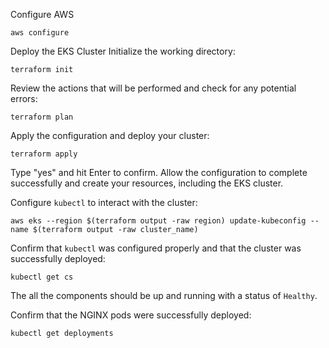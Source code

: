 Configure AWS
```
aws configure
```
Deploy the EKS Cluster
Initialize the working directory:
```
terraform init
```
Review the actions that will be performed and check for any potential errors:
```
terraform plan
```
Apply the configuration and deploy your cluster:
```
terraform apply
```
Type "yes" and hit Enter to confirm. Allow the configuration to complete successfully and create your resources, including the EKS cluster.

Configure `kubectl` to interact with the cluster:
```
aws eks --region $(terraform output -raw region) update-kubeconfig --name $(terraform output -raw cluster_name)
```
Confirm that `kubectl` was configured properly and that the cluster was successfully deployed:
```
kubectl get cs
```
The all the components should be up and running with a status of `Healthy`.

Confirm that the NGINX pods were successfully deployed:
```
kubectl get deployments
```